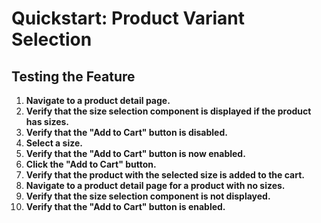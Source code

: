 # Quickstart: Product Variant Selection

## Testing the Feature

1.  **Navigate to a product detail page.**
2.  **Verify that the size selection component is displayed if the product has sizes.**
3.  **Verify that the "Add to Cart" button is disabled.**
4.  **Select a size.**
5.  **Verify that the "Add to Cart" button is now enabled.**
6.  **Click the "Add to Cart" button.**
7.  **Verify that the product with the selected size is added to the cart.**
8.  **Navigate to a product detail page for a product with no sizes.**
9.  **Verify that the size selection component is not displayed.**
10. **Verify that the "Add to Cart" button is enabled.**
